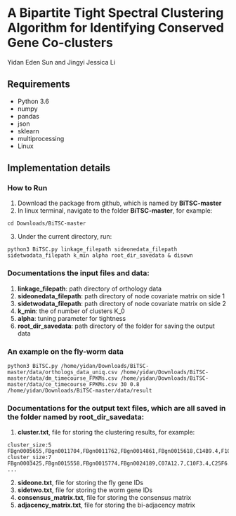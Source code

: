 # A Bipartite Tight Spectral Clustering Algorithm for Identifying Conserved Gene Co-clusters
Yidan Eden Sun and Jingyi Jessica Li

## Requirements
* Python 3.6
* numpy
* pandas
* json
* sklearn
* multiprocessing
* Linux

## Implementation details

### How to Run
1. Download the package from github, which is named by **BiTSC-master**
2. In linux terminal, navigate to the folder **BiTSC-master**, for example:
```
cd Downloads/BiTSC-master
```
3. Under the current directory, run:
```
python3 BiTSC.py linkage_filepath sideonedata_filepath sidetwodata_filepath k_min alpha root_dir_savedata & disown
```
### Documentations the input files and data:

1. **linkage_filepath**: path directory of orthology data
2. **sideonedata_filepath**: path directory of node covariate matrix on side 1
3. **sidetwodata_filepath**: path directory of node covariate matrix on side 2
4. **k_min**: the of number of clusters K_0
5. **alpha**: tuning parameter for tightness
6. **root_dir_savedata**: path directory of the folder for saving the output data

### An example on the fly-worm data
```
python3 BiTSC.py /home/yidan/Downloads/BiTSC-master/data/orthologs_data_uniq.csv /home/yidan/Downloads/BiTSC-master/data/dm_timecourse_FPKMs.csv /home/yidan/Downloads/BiTSC-master/data/ce_timecourse_FPKMs.csv 30 0.8 /home/yidan/Downloads/BiTSC-master/data/result
```

### Documentations for the output text files, which are all saved in the folder named by root_dir_savedata:
1. **cluster.txt**, file for storing the clustering results, for example:
```
cluster_size:5  FBgn0005655,FBgn0011704,FBgn0011762,FBgn0014861,FBgn0015618,C14B9.4,F10G7.4,F29B9.6
cluster_size:7  FBgn0003425,FBgn0015558,FBgn0015774,FBgn0024189,C07A12.7,C10F3.4,C25F6.4
...
```
2. **sideone.txt**, file for storing the fly gene IDs
3. **sidetwo.txt**, file for storing the worm gene IDs
4. **consensus_matrix.txt**, file for storing the consensus matrix 
5. **adjacency_matrix.txt**, file for storing the bi-adjacency matrix 
